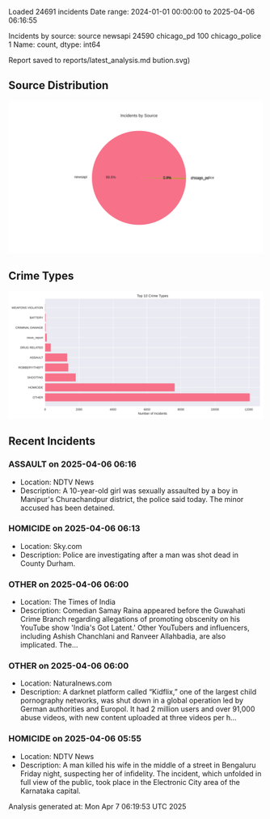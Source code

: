 
Loaded 24691 incidents
Date range: 2024-01-01 00:00:00 to 2025-04-06 06:16:55

Incidents by source:
source
newsapi           24590
chicago_pd          100
chicago_police        1
Name: count, dtype: int64

Report saved to reports/latest_analysis.md
bution.svg)

## Source Distribution
![Source Distribution](images/source_distribution.svg)

## Crime Types
![Crime Types](images/crime_types.svg)

## Recent Incidents

### ASSAULT on 2025-04-06 06:16
- Location: NDTV News
- Description: A 10-year-old girl was sexually assaulted by a boy in Manipur&#039;s Churachandpur district, the police said today. The minor accused has been detained.


### HOMICIDE on 2025-04-06 06:13
- Location: Sky.com
- Description: Police are investigating after a man was shot dead in County Durham.


### OTHER on 2025-04-06 06:00
- Location: The Times of India
- Description: Comedian Samay Raina appeared before the Guwahati Crime Branch regarding allegations of promoting obscenity on his YouTube show 'India's Got Latent.' Other YouTubers and influencers, including Ashish Chanchlani and Ranveer Allahbadia, are also implicated. The…


### OTHER on 2025-04-06 06:00
- Location: Naturalnews.com
- Description: A darknet platform called “Kidflix,” one of the largest child pornography networks, was shut down in a global operation led by German authorities and Europol. It had 2 million users and over 91,000 abuse videos, with new content uploaded at three videos per h…


### HOMICIDE on 2025-04-06 05:55
- Location: NDTV News
- Description: A man killed his wife in the middle of a street in Bengaluru Friday night, suspecting her of infidelity. The incident, which unfolded in full view of the public, took place in the Electronic City area of the Karnataka capital.

Analysis generated at: Mon Apr  7 06:19:53 UTC 2025
